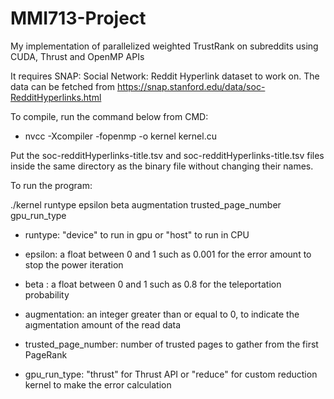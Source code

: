 # MMI713-Project
My implementation of parallelized weighted TrustRank on subreddits using CUDA, Thrust and OpenMP APIs

It requires SNAP: Social Network: Reddit Hyperlink dataset to work on. The data can be fetched from https://snap.stanford.edu/data/soc-RedditHyperlinks.html


To compile, run the command below from CMD: 
- nvcc -Xcompiler -fopenmp -o kernel kernel.cu

Put the soc-redditHyperlinks-title.tsv and soc-redditHyperlinks-title.tsv files inside the same directory as the binary file without changing their names.

To run the program:

./kernel runtype epsilon beta augmentation trusted_page_number gpu_run_type

- runtype: "device" to run in gpu or "host" to run in CPU

- epsilon: a float between 0 and 1 such as 0.001 for the error amount to stop the power iteration

- beta   : a float between 0 and 1 such as 0.8 for the teleportation probability 

- augmentation: an integer greater than or equal to 0, to indicate the aıgmentation amount of the read data

- trusted_page_number: number of trusted pages to gather from the first PageRank

- gpu_run_type: "thrust" for Thrust API or "reduce" for custom reduction kernel to make the error calculation
